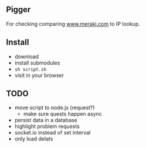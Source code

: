 ## Pigger

For checking comparing www.meraki.com to IP lookup.

## Install

* download
* install submodules
* `sh script.sh`
* visit in your browser

## TODO

* move script to node.js (request?) 
    * make sure quests happen async
* persist data in a database
* highlight problem requests
* socket.io instead of set interval
* only load delats